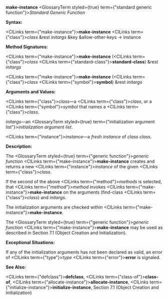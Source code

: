 **make-instance** <GlossaryTerm styled={true} term={"standard generic function"}><i>Standard Generic Function</i></GlossaryTerm> 



**Syntax:** 



<ClLinks  term={"make-instance"}><b>make-instance</b></ClLinks> <ClLinks  term={"class"}><i>class</i></ClLinks> &amp;rest *initargs* &amp;key &amp;allow-other-keys → instance 



**Method Signatures:** 



<ClLinks  term={"make-instance"}><b>make-instance</b></ClLinks> (<ClLinks  term={"class"}><i>class</i></ClLinks> <ClLinks  term={"standard-class"}><b>standard-class</b></ClLinks>) &amp;rest *initargs* 



<ClLinks  term={"make-instance"}><b>make-instance</b></ClLinks> (<ClLinks  term={"class"}><i>class</i></ClLinks> <ClLinks  term={"symbol"}><b>symbol</b></ClLinks>) &amp;rest *initargs* 



**Arguments and Values:** 



<ClLinks  term={"class"}><i>class</i></ClLinks>—a <ClLinks  term={"class"}><i>class</i></ClLinks>, or a <ClLinks  term={"symbol"}><i>symbol</i></ClLinks> that names a <ClLinks  term={"class"}><i>class</i></ClLinks>. 



*initargs*—an <GlossaryTerm styled={true} term={"initialization argument list"}><i>initialization argument list</i></GlossaryTerm>. 



<ClLinks  term={"instance"}><i>instance</i></ClLinks>—a *fresh instance* of *class class*. 







 



 



**Description:** 



The <GlossaryTerm styled={true} term={"generic function"}><i>generic function</i></GlossaryTerm> <ClLinks  term={"make-instance"}><b>make-instance</b></ClLinks> creates and returns a new <ClLinks  term={"instance"}><i>instance</i></ClLinks> of the given <ClLinks  term={"class"}><i>class</i></ClLinks>. 



If the second of the above <ClLinks  term={"method"}><i>methods</i></ClLinks> is selected, that <ClLinks  term={"method"}><i>method</i></ClLinks> invokes <ClLinks  term={"make-instance"}><b>make-instance</b></ClLinks> on the arguments (find-class <ClLinks  term={"class"}><i>class</i></ClLinks>) and *initargs*. 



The initialization arguments are checked within <ClLinks  term={"make-instance"}><b>make-instance</b></ClLinks>. 



The <GlossaryTerm styled={true} term={"generic function"}><i>generic function</i></GlossaryTerm> <ClLinks  term={"make-instance"}><b>make-instance</b></ClLinks> may be used as described in Section 7.1 (Object Creation and Initialization). 



**Exceptional Situations:** 



If any of the initialization arguments has not been declared as valid, an error of <ClLinks  term={"type"}><i>type</i></ClLinks> <ClLinks  term={"error"}><b>error</b></ClLinks> is signaled. 



**See Also:** 



<ClLinks  term={"defclass"}><b>defclass</b></ClLinks>, <ClLinks  term={"class-of"}><b>class-of</b></ClLinks>, <ClLinks  term={"allocate-instance"}><b>allocate-instance</b></ClLinks>, <ClLinks  term={"initialize-instance"}><b>initialize-instance</b></ClLinks>, Section 7.1 (Object Creation and Initialization) 



